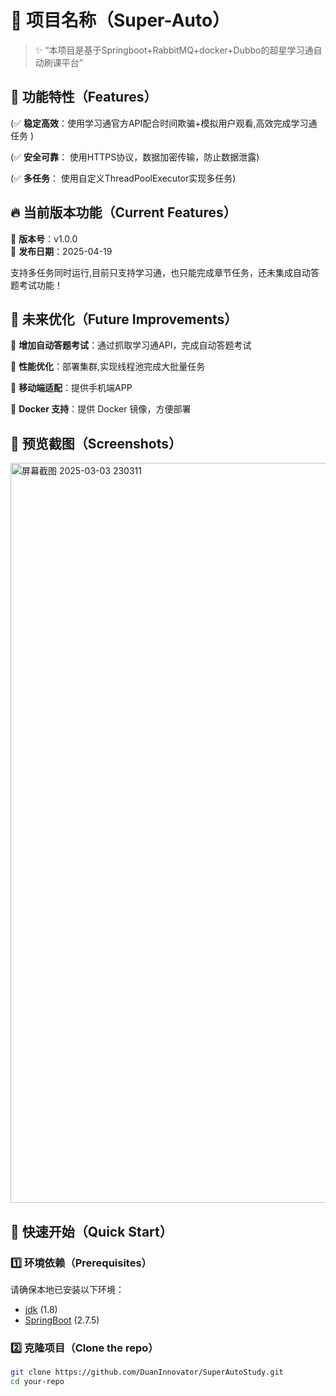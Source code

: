 # 🌟 项目名称（Super-Auto）

[//]: # (![GitHub stars]&#40;https://github.com/DuanInnovator/SuperAutoStudy/stars.svg&#41;)

[//]: # (![GitHub forks]&#40;https://img.shields.io/github/forks/your-repo.svg&#41;)

[//]: # (![GitHub issues]&#40;https://img.shields.io/github/issues/your-repo.svg&#41;)

[//]: # (![GitHub license]&#40;https://img.shields.io/github/license/your-repo.svg&#41;)

> ✨ “本项目是基于Springboot+RabbitMQ+docker+Dubbo的超星学习通自动刷课平台”

## 🎯 功能特性（Features）

[//]: # (✅ **现代化 UI**：使用 Vue3 + Element Plus 构建，界面简洁美观  )

[//]: # (✅ **权限管理**：支持基于角色的权限控制  )

[//]: # (✅ **数据可视化**：集成 ECharts，支持多种图表展示  )

[//]: # (✅ **响应式布局**：兼容 PC 和移动端  )

[//]: # (✅ **多语言支持**：支持 i18n 国际化  )

[//]: # (✅ **用户友好**：简洁的代码结构，易于维护)

(✅ **稳定高效**：使用学习通官方API配合时间欺骗+模拟用户观看,高效完成学习通任务 )

(✅ **安全可靠**： 使用HTTPS协议，数据加密传输，防止数据泄露)

(✅ **多任务**：  使用自定义ThreadPoolExecutor实现多任务)


## 🔥 当前版本功能（Current Features）

📌 **版本号**：v1.0.0  
📌 **发布日期**：2025-04-19

支持多任务同时运行,目前只支持学习通，也只能完成章节任务，还未集成自动答题考试功能！

## 📅 未来优化（Future Improvements）

🚀 **增加自动答题考试**：通过抓取学习通API，完成自动答题考试

🚀 **性能优化**：部署集群,实现线程池完成大批量任务

🚀 **移动端适配**：提供手机端APP

🚀 **Docker 支持**：提供 Docker 镜像，方便部署


## 📸 预览截图（Screenshots）



<img width="1184" alt="屏幕截图 2025-03-03 230311" src="https://github.com/user-attachments/assets/34221485-ea40-40d4-9798-5f4da1fe0677" />



## 🚀 快速开始（Quick Start）

### 1️⃣ 环境依赖（Prerequisites）

请确保本地已安装以下环境：

- [jdk](https://nodejs.org/) (1.8)
- [SpringBoot](https://cli.vuejs.org/) (2.7.5)

### 2️⃣ 克隆项目（Clone the repo）

```bash
git clone https://github.com/DuanInnovator/SuperAutoStudy.git
cd your-repo
